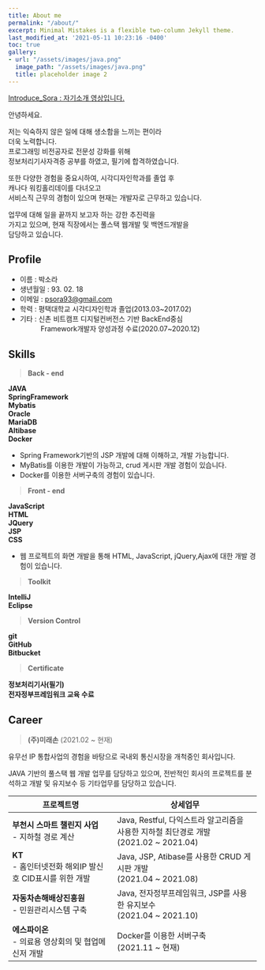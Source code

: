 ```yaml
---
title: About me
permalink: "/about/"
excerpt: Minimal Mistakes is a flexible two-column Jekyll theme.
last_modified_at: '2021-05-11 10:23:16 -0400'
toc: true
gallery:
- url: "/assets/images/java.png"
  image_path: "/assets/images/java.png"
  title: placeholder image 2
---
```


[Introduce_Sora : 자기소개 영상입니다.](https://drive.google.com/file/d/1cPdzB6rJdToDDJ85mGlP7Tt7soScm6X7/view?usp=sharing)

안녕하세요.<br>

저는 익숙하지 않은 일에 대해 생소함을 느끼는 편이라<br> 더욱 노력합니다. <br>
프로그래밍 비전공자로 전문성 강화를 위해 <br>정보처리기사자격증 공부를 하였고,
필기에 합격하였습니다.

또한 다양한 경험을 중요시하여, 시각디자인학과를 졸업 후 <br>캐나다 워킹홀리데이를 다녀오고<br> 서비스직 근무의 경험이 있으며 현재는 개발자로 근무하고 있습니다.

업무에 대해 일을 끝까지 보고자 하는 강한 추진력을 <br>가지고 있으며, 
현재 직장에서는 풀스택 웹개발 및 백엔드개발을 <br>담당하고 있습니다.


## Profile

- 이름 : 박소라
- 생년월일 : 93. 02. 18
- 이메일 : psora93@gmail.com
- 학력 : 평택대학교 시각디자인학과 졸업(2013.03~2017.02)
- 기타 : 신촌 비트캠프 디지털컨버전스 기반 BackEnd중심<br>
&emsp;&emsp;&emsp;Framework개발자 양성과정 수료(2020.07~2020.12)


## Skills
> <b>Back - end</b><br>
 
 <b>JAVA </b><br>
 <b>SpringFramework </b><br>
 <b>Mybatis </b><br>
 <b>Oracle </b><br>
 <b>MariaDB </b><br>
  <b>Altibase</b><br>
 <b>Docker</b>

- Spring Framework기반의 JSP 개발에 대해 이해하고, 개발 가능합니다.
- MyBatis를 이용한 개발이 가능하고, crud 게시판 개발 경험이 있습니다.
- Docker를 이용한 서버구축의 경험이 있습니다.

> <b>Front - end</b><br>

<b>JavaScript </b><br>
<b>HTML </b><br>
<b>JQuery </b><br>
<b>JSP </b><br>
<b>CSS</b>

- 웹 프로젝트의 화면 개발을 통해 HTML, JavaScript, jQuery,Ajax에 대한 개발 경험이 있습니다.

> <b>Toolkit</b><br>

<b>IntelliJ</b><br>
<b>Eclipse</b><br>


> <b>Version Control</b><br>

<b>git</b><br>
<b>GitHub</b><br>
<b>Bitbucket</b><br>


> <b>Certificate</b><br>

<b>정보처리기사(필기)</b><br>
<b>전자정부프레임워크 교육 수료</b>
## Career
><b> (주)미래손</b>&nbsp;(2021.02 ~ 현재)

유무선 IP 통합사업의 경험을 바탕으로 국내외 통신시장을 개척중인 회사입니다.

JAVA 기반의 풀스택 웹 개발 업무를 담당하고 있으며, 전반적인 회사의 프로젝트를 분석하고 개발 및 유지보수 등 기타업무를 담당하고 있습니다.

| 프로젝트명                                        | 상세업무                                       |
| ------------------------------------------- | ----------------------------------------------------- |
|<b>부천시 스마트 챌린지 사업</b> <br>- 지하철 경로 계산 |Java, Restful, 다익스트라 알고리즘을 사용한 지하철 최단경로 개발<br>(2021.02 ~ 2021.04)|
| <b>KT</b><br>- 홈인터넷전화 해외IP 발신호 CID표시를 위한 개발 | Java, JSP, Atibase를 사용한 CRUD 게시판 개발<br>(2021.04 ~ 2021.08)|
| <b>자동차손해배상진흥원</b><br>- 민원관리시스템 구축 | Java, 전자정부프레임워크, JSP를 사용한 유지보수<br>(2021.04 ~ 2021.10)|
| <b>에스파이온</b><br>- 의료용 영상회의 및 협업메신저 개발 | Docker를 이용한 서버구축<br>(2021.11 ~ 현재)|
